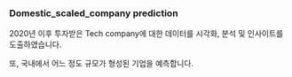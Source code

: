 ### Domestic_scaled_company prediction

2020년 이후 투자받은 Tech company에 대한 데이터를 시각화, 분석 및 인사이트를 도출하였습니다.

또, 국내에서 어느 정도 규모가 형성된 기업을 예측합니다.
